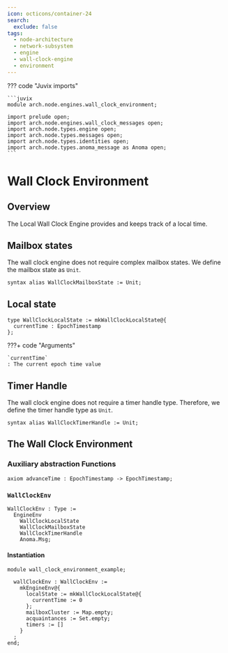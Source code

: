 ```yaml
---
icon: octicons/container-24
search:
  exclude: false
tags:
  - node-architecture
  - network-subsystem
  - engine
  - wall-clock-engine
  - environment
---
```


??? code "Juvix imports"

    ```juvix
    module arch.node.engines.wall_clock_environment;

    import prelude open;
    import arch.node.engines.wall_clock_messages open;
    import arch.node.types.engine open;
    import arch.node.types.messages open;
    import arch.node.types.identities open;
    import arch.node.types.anoma_message as Anoma open;
    ```

# Wall Clock Environment

## Overview

The Local Wall Clock Engine provides and keeps track of a local
time.

## Mailbox states

The wall clock engine does not require complex mailbox states. We define the mailbox state as `Unit`.

```juvix
syntax alias WallClockMailboxState := Unit;
```

## Local state

```juvix
type WallClockLocalState := mkWallClockLocalState@{
  currentTime : EpochTimestamp
};
```

???+ code "Arguments"

    `currentTime`
    : The current epoch time value

## Timer Handle

The wall clock engine does not require a timer handle type.
Therefore, we define the timer handle type as `Unit`.

```juvix
syntax alias WallClockTimerHandle := Unit;
```

## The Wall Clock Environment

### Auxiliary abstraction Functions

```juvix
axiom advanceTime : EpochTimestamp -> EpochTimestamp;
```

### `WallClockEnv`

<!-- --8<-- [start:WallClockEnv] -->
```juvix
WallClockEnv : Type :=
  EngineEnv
    WallClockLocalState
    WallClockMailboxState
    WallClockTimerHandle
    Anoma.Msg;
```
<!-- --8<-- [end:WallClockEnv] -->

#### Instantiation

<!-- --8<-- [start:wallClockEnv] -->
```juvix extract-module-statements
module wall_clock_environment_example;

  wallClockEnv : WallClockEnv :=
    mkEngineEnv@{
      localState := mkWallClockLocalState@{
        currentTime := 0
      };
      mailboxCluster := Map.empty;
      acquaintances := Set.empty;
      timers := []
    }
  ;
end;
```
<!-- --8<-- [end:wallClockEnv] -->
